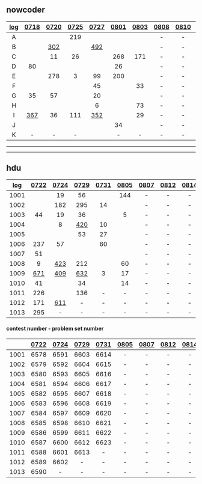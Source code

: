 ## nowcoder

| [log](https://docs.qq.com/sheet/DWW9aU2VObHV2a2ph?preview_token=&tab=BB08J2&coord=A1A0A0) | [0718](https://ac.nowcoder.com/acm/contest/881#countdown) | [0720](https://ac.nowcoder.com/acm/contest/882#countdown) | [0725](https://ac.nowcoder.com/acm/contest/883#countdown) | [0727](https://ac.nowcoder.com/acm/contest/884#countdown) | [0801](https://ac.nowcoder.com/acm/contest/885#countdown) | [0803](https://ac.nowcoder.com/acm/contest/886#countdown) | [0808](https://ac.nowcoder.com/acm/contest/887#countdown) | [0810](https://ac.nowcoder.com/acm/contest/888#countdown) | [0815](https://ac.nowcoder.com/acm/contest/889#countdown) | [0817](https://ac.nowcoder.com/acm/contest/890#countdown) |
| :----------------------------------------------------------: | :-------------------------------------------------------: | :-------------------------------------------------------: | :-------------------------------------------------------: | :-------------------------------------------------------: | :-------------------------------------------------------: | :-------------------------------------------------------: | :-------------------------------------------------------: | :-------------------------------------------------------: | :-------------------------------------------------------: | :-------------------------------------------------------: |
|                              A                               |                                                           |                                                           |                            219                            |                                                           |                                                           |                                                           |                             -                             |                             -                             |                             -                             |                             -                             |
|                              B                               |                                                           |     [302](https://ac.nowcoder.com/acm/contest/882/B)      |                                                           |     [492](https://ac.nowcoder.com/acm/contest/884/B)      |                                                           |                                                           |                             -                             |                             -                             |                             -                             |                             -                             |
|                              C                               |                                                           |                            11                             |                            26                             |                                                           |                            268                            |                            171                            |                             -                             |                             -                             |                             -                             |                             -                             |
|                              D                               |                            80                             |                                                           |                                                           |                                                           |                            26                             |                                                           |                             -                             |                             -                             |                             -                             |                             -                             |
|                              E                               |                                                           |                            278                            |                             3                             |                            99                             |                            200                            |                                                           |                             -                             |                             -                             |                             -                             |                             -                             |
|                              F                               |                                                           |                                                           |                                                           |                            45                             |                                                           |                            33                             |                             -                             |                             -                             |                             -                             |                             -                             |
|                              G                               |                            35                             |                            57                             |                                                           |                            20                             |                                                           |                                                           |                             -                             |                             -                             |                             -                             |                             -                             |
|                              H                               |                                                           |                                                           |                                                           |                             6                             |                                                           |                            73                             |                             -                             |                             -                             |                             -                             |                             -                             |
|                              I                               |     [367](https://ac.nowcoder.com/acm/contest/881/I)      |                            36                             |                            111                            |     [352](https://ac.nowcoder.com/acm/contest/884/I)      |                                                           |                            29                             |                             -                             |                             -                             |                             -                             |                             -                             |
|                              J                               |                                                           |                                                           |                                                           |                                                           |                            34                             |                                                           |                             -                             |                             -                             |                             -                             |                             -                             |
|                              K                               |                             -                             |                             -                             |                             -                             |                                                           |                             -                             |                             -                             |                             -                             |                             -                             |                             -                             |                             -                             |

---

---

## hdu

| [log](https://docs.qq.com/sheet/DWW9aU2VObHV2a2ph?preview_token=&tab=BB08J2&coord=A1A0A0) | [0722](http://acm.hdu.edu.cn/search.php?field=problem&key=2019+Multi-University+Training+Contest+1&source=1&searchmode=source) | [0724](http://acm.hdu.edu.cn/search.php?field=problem&key=2019+Multi-University+Training+Contest+2&source=1&searchmode=source) | [0729](http://acm.hdu.edu.cn/search.php?field=problem&key=2019+Multi-University+Training+Contest+3&source=1&searchmode=source) | [0731](http://acm.hdu.edu.cn/search.php?field=problem&key=2019+Multi-University+Training+Contest+4&source=1&searchmode=source) | [0805](http://acm.hdu.edu.cn/search.php?field=problem&key=2019+Multi-University+Training+Contest+5&source=1&searchmode=source) | [0807](http://acm.hdu.edu.cn/search.php?field=problem&key=2019+Multi-University+Training+Contest+6&source=1&searchmode=source) | [0812](http://acm.hdu.edu.cn/search.php?field=problem&key=2019+Multi-University+Training+Contest+7&source=1&searchmode=source) | [0814](http://acm.hdu.edu.cn/search.php?field=problem&key=2019+Multi-University+Training+Contest+8&source=1&searchmode=source) | [0819](http://acm.hdu.edu.cn/search.php?field=problem&key=2019+Multi-University+Training+Contest+9&source=1&searchmode=source) | [0821](http://acm.hdu.edu.cn/search.php?field=problem&key=2019+Multi-University+Training+Contest+10&source=1&searchmode=source) |
| :----------------------------------------------------------: | :----------------------------------------------------------: | :----------------------------------------------------------: | :----------------------------------------------------------: | :----------------------------------------------------------: | :----------------------------------------------------------: | :----------------------------------------------------------: | :----------------------------------------------------------: | :----------------------------------------------------------: | :----------------------------------------------------------: | :----------------------------------------------------------: |
|                             1001                             |                                                              |                              19                              |                              56                              |                                                              |                             144                              |                              -                               |                              -                               |                              -                               |                              -                               |                              -                               |
|                             1002                             |                                                              |                             182                              |                             295                              |                              14                              |                                                              |                              -                               |                              -                               |                              -                               |                              -                               |                              -                               |
|                             1003                             |                              44                              |                              19                              |                              36                              |                                                              |                              5                               |                              -                               |                              -                               |                              -                               |                              -                               |                              -                               |
|                             1004                             |                                                              |                              8                               |    [420](http://acm.hdu.edu.cn/showproblem.php?pid=6606)     |                              10                              |                                                              |                              -                               |                              -                               |                              -                               |                              -                               |                              -                               |
|                             1005                             |                                                              |                                                              |                              53                              |                              27                              |                                                              |                              -                               |                              -                               |                              -                               |                              -                               |                              -                               |
|                             1006                             |                             237                              |                              57                              |                                                              |                              60                              |                                                              |                              -                               |                              -                               |                              -                               |                              -                               |                              -                               |
|                             1007                             |                              51                              |                                                              |                                                              |                                                              |                                                              |                              -                               |                              -                               |                              -                               |                              -                               |                              -                               |
|                             1008                             |                              9                               |    [423](http://acm.hdu.edu.cn/showproblem.php?pid=6598)     |                             212                              |                                                              |                              60                              |                              -                               |                              -                               |                              -                               |                              -                               |                              -                               |
|                             1009                             |    [671](http://acm.hdu.edu.cn/showproblem.php?pid=6586)     |    [409](http://acm.hdu.edu.cn/showproblem.php?pid=6599)     |    [632](http://acm.hdu.edu.cn/showproblem.php?pid=6611)     |                              3                               |                              17                              |                              -                               |                              -                               |                              -                               |                              -                               |                              -                               |
|                             1010                             |                              41                              |                                                              |                              34                              |                                                              |                              14                              |                              -                               |                              -                               |                              -                               |                              -                               |                              -                               |
|                             1011                             |                             226                              |                                                              |                             136                              |                              -                               |                              -                               |                              -                               |                              -                               |                              -                               |                              -                               |                              -                               |
|                             1012                             |                             171                              |    [611](http://acm.hdu.edu.cn/showproblem.php?pid=6602)     |                              -                               |                              -                               |                              -                               |                              -                               |                              -                               |                              -                               |                              -                               |                              -                               |
|                             1013                             |                             295                              |                              -                               |                              -                               |                              -                               |                              -                               |                              -                               |                              -                               |                              -                               |                              -                               |                              -                               |

#### contest number - problem set number

|  | [0722](http://acm.hdu.edu.cn/search.php?field=problem&key=2019+Multi-University+Training+Contest+1&source=1&searchmode=source) | [0724](http://acm.hdu.edu.cn/search.php?field=problem&key=2019+Multi-University+Training+Contest+2&source=1&searchmode=source) | [0729](http://acm.hdu.edu.cn/search.php?field=problem&key=2019+Multi-University+Training+Contest+3&source=1&searchmode=source) | [0731](http://acm.hdu.edu.cn/search.php?field=problem&key=2019+Multi-University+Training+Contest+4&source=1&searchmode=source) | [0805](http://acm.hdu.edu.cn/search.php?field=problem&key=2019+Multi-University+Training+Contest+5&source=1&searchmode=source) | [0807](http://acm.hdu.edu.cn/search.php?field=problem&key=2019+Multi-University+Training+Contest+6&source=1&searchmode=source) | [0812](http://acm.hdu.edu.cn/search.php?field=problem&key=2019+Multi-University+Training+Contest+7&source=1&searchmode=source) | [0814](http://acm.hdu.edu.cn/search.php?field=problem&key=2019+Multi-University+Training+Contest+8&source=1&searchmode=source) | [0819](http://acm.hdu.edu.cn/search.php?field=problem&key=2019+Multi-University+Training+Contest+9&source=1&searchmode=source) | [0821](http://acm.hdu.edu.cn/search.php?field=problem&key=2019+Multi-University+Training+Contest+10&source=1&searchmode=source) |
| :--: | :-----: | :-----: | :-----: | :-----: | :--: | :--: | :--: | :--: | :--: | :--: |
| 1001 | 6578 | 6591 | 6603 | 6614 | - | - | - | - | - | - |
| 1002 | 6579 | 6592 | 6604 | 6615 | - | - | - | - | - | - |
| 1003 | 6580 | 6593 | 6605 | 6616 | - | - | - | - | - | - |
| 1004 | 6581 | 6594 | 6606 | 6617 | - | - | - | - | - | - |
| 1005 | 6582 | 6595 | 6607 | 6618 | - | - | - | - | - | - |
| 1006 | 6583 | 6596 | 6608 | 6619 | - | - | - | - | - | - |
| 1007 | 6584 | 6597 | 6609 | 6620 | - | - | - | - | - | - |
| 1008 | 6585 | 6598 | 6610 | 6621 | - | - | - | - | - | - |
| 1009 | 6586 | 6599 | 6611 | 6622 | - | - | - | - | - | - |
| 1010 | 6587 | 6600 | 6612 | 6623 | - | - | - | - | - | - |
| 1011 | 6588 | 6601 | 6613 |    -    | - | - | - | - | - | - |
| 1012 | 6589 | 6602 |    -    |    -    | - | - | - | - | - | - |
| 1013 | 6590 |    -    |    -    |    -    | - | - | - | - | - | - |

